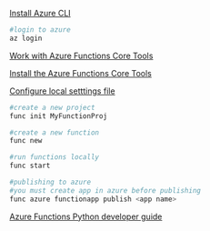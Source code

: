 [Install Azure CLI](https://docs.microsoft.com/en-us/cli/azure/install-azure-cli?view=azure-cli-latest)  

```bash
#login to azure
az login

```

[Work with Azure Functions Core Tools](https://docs.microsoft.com/en-us/azure/azure-functions/functions-run-local#v2)  

[Install the Azure Functions Core Tools](https://docs.microsoft.com/en-us/azure/azure-functions/functions-run-local#install-the-azure-functions-core-tools)  

[Configure local setttings file](https://docs.microsoft.com/en-us/azure/azure-functions/functions-run-local#local-settings-file)  

```bash
#create a new project
func init MyFunctionProj

#create a new function
func new

#run functions locally
func start 

#publishing to azure
#you must create app in azure before publishing
func azure functionapp publish <app name>

```

[Azure Functions Python developer guide](https://docs.microsoft.com/en-us/azure/azure-functions/functions-reference-python#publishing-to-azure)
